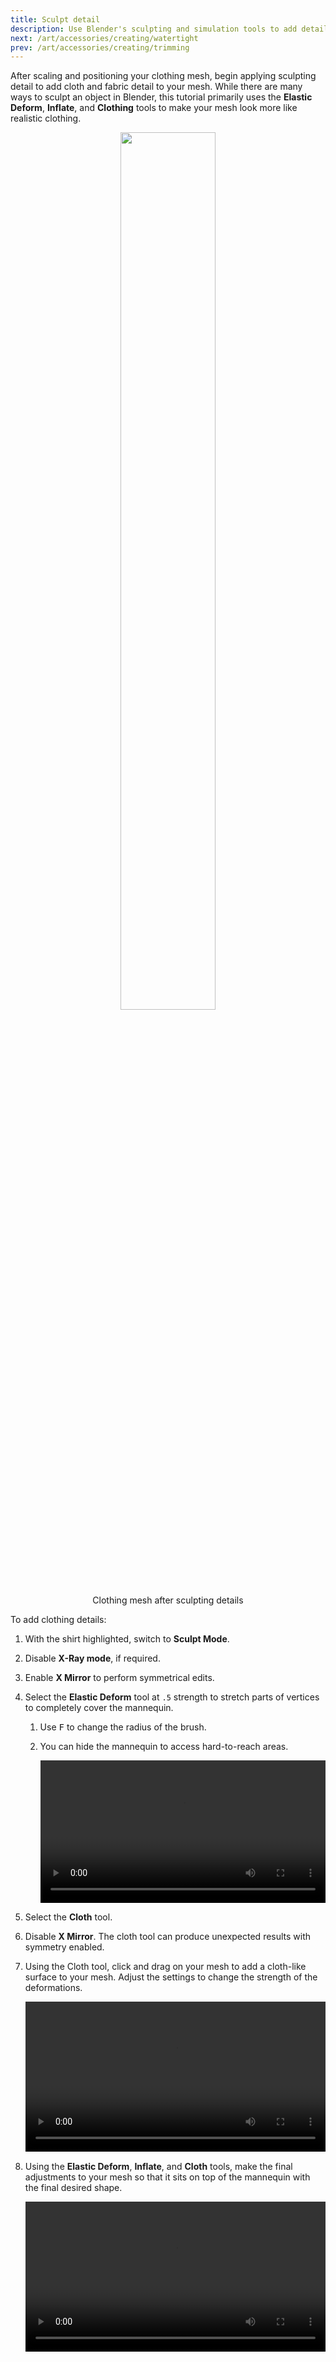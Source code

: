 ```yaml
---
title: Sculpt detail
description: Use Blender's sculpting and simulation tools to add detail to your clothing shape.
next: /art/accessories/creating/watertight
prev: /art/accessories/creating/trimming
---
```


After scaling and positioning your clothing mesh, begin applying sculpting detail to add cloth and fabric detail to your mesh. While there are many ways to sculpt an object in Blender, this tutorial primarily uses the **Elastic Deform**, **Inflate**, and **Clothing** tools to make your mesh look more like realistic clothing.

<center>
  <figure>
    <img src="../../../assets/art/accessories/creating/Modeling-Complete-2.png" width="60%" />
    <figcaption>Clothing mesh after sculpting details</figcaption>
  </figure>
</center>

To add clothing details:

1. With the shirt highlighted, switch to **Sculpt Mode**.
2. Disable **X-Ray mode**, if required.
3. Enable **X Mirror** to perform symmetrical edits.
4. Select the **Elastic Deform** tool at `.5` strength to stretch parts of vertices to completely cover the mannequin.

   1. Use <kbd>F</kbd> to change the radius of the brush.
   2. You can hide the mannequin to access hard-to-reach areas.

      <video controls src="../../../assets/art/accessories/creating/Modeling_05.mp4" width="100%"></video>

5. Select the **Cloth** tool.
6. Disable **X Mirror**. The cloth tool can produce unexpected results with symmetry enabled.
7. Using the Cloth tool, click and drag on your mesh to add a cloth-like surface to your mesh. Adjust the settings to change the strength of the deformations.

   <video controls src="../../../assets/art/accessories/creating/Modeling_06.mp4" width="100%"></video>

8. Using the **Elastic Deform**, **Inflate**, and **Cloth** tools, make the final adjustments to your mesh so that it sits on top of the mannequin with the final desired shape.

   <video controls src="../../../assets/art/accessories/creating/Modeling_07.mp4" width="100%"></video>
